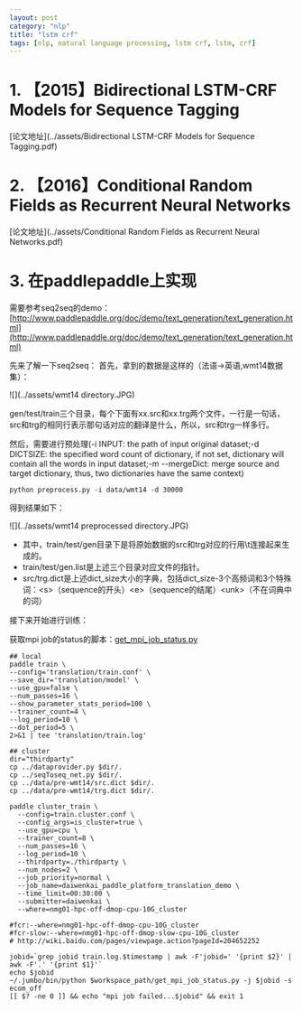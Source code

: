 ```yaml
---
layout: post
category: "nlp"
title: "lstm crf"
tags: [nlp, natural language processing, lstm crf, lstm, crf]
---
```


# **1. 【2015】Bidirectional LSTM-CRF Models for Sequence Tagging**

[论文地址](../assets/Bidirectional LSTM-CRF Models for Sequence Tagging.pdf)

# **2. 【2016】Conditional Random Fields as Recurrent Neural Networks**

[论文地址](../assets/Conditional Random Fields as Recurrent Neural Networks.pdf)

# **3. 在paddlepaddle上实现**

需要参考seq2seq的demo：[http://www.paddlepaddle.org/doc/demo/text_generation/text_generation.html](http://www.paddlepaddle.org/doc/demo/text_generation/text_generation.html)

先来了解一下seq2seq：
首先，拿到的数据是这样的（法语->英语,wmt14数据集）：

![](../assets/wmt14 directory.JPG)

gen/test/train三个目录，每个下面有xx.src和xx.trg两个文件，一行是一句话，src和trg的相同行表示那句话对应的翻译是什么，所以，src和trg一样多行。

然后，需要进行预处理(-i INPUT: the path of input original dataset;-d DICTSIZE: the specified word count of dictionary, if not set, dictionary will contain all the words in input dataset;-m --mergeDict: merge source and target dictionary, thus, two dictionaries have the same context)

```shell
python preprocess.py -i data/wmt14 -d 30000
```

得到结果如下：

![](../assets/wmt14 preprocessed directory.JPG)

+ 其中，train/test/gen目录下是将原始数据的src和trg对应的行用\t连接起来生成的。
+ train/test/gen.list是上述三个目录对应文件的指针。
+ src/trg.dict是上述dict_size大小的字典，包括dict_size-3个高频词和3个特殊词：<s\>（sequence的开头）<e\>（sequence的结尾）<unk\>（不在词典中的词）

接下来开始进行训练：

获取mpi job的status的脚本：[get_mpi_job_status.py](../source_codes/get_mpi_job_status.py)

```shell
## local
paddle train \
--config='translation/train.conf' \
--save_dir='translation/model' \
--use_gpu=false \
--num_passes=16 \
--show_parameter_stats_period=100 \
--trainer_count=4 \
--log_period=10 \
--dot_period=5 \
2>&1 | tee 'translation/train.log'

## cluster
dir="thirdparty"
cp ../dataprovider.py $dir/.
cp ../seqToseq_net.py $dir/.
cp ../data/pre-wmt14/src.dict $dir/.
cp ../data/pre-wmt14/trg.dict $dir/.

paddle cluster_train \
  --config=train.cluster.conf \
  --config_args=is_cluster=true \
  --use_gpu=cpu \
  --trainer_count=8 \
  --num_passes=16 \
  --log_period=10 \
  --thirdparty=./thirdparty \
  --num_nodes=2 \
  --job_priority=normal \
  --job_name=daiwenkai_paddle_platform_translation_demo \
  --time_limit=00:30:00 \
  --submitter=daiwenkai \
  --where=nmg01-hpc-off-dmop-cpu-10G_cluster

#fcr:--where=nmg01-hpc-off-dmop-cpu-10G_cluster
#fcr-slow:--where=nmg01-hpc-off-dmop-slow-cpu-10G_cluster
# http://wiki.baidu.com/pages/viewpage.action?pageId=204652252

jobid=`grep jobid train.log.$timestamp | awk -F'jobid=' '{print $2}' | awk -F'.' '{print $1}'`
echo $jobid
~/.jumbo/bin/python $workspace_path/get_mpi_job_status.py -j $jobid -s ecom_off
[[ $? -ne 0 ]] && echo "mpi job failed...$jobid" && exit 1
```

